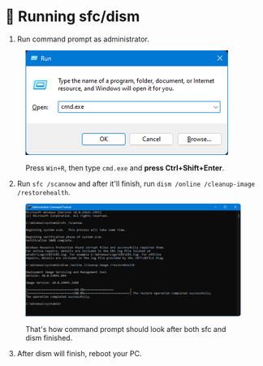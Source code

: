 # 🔘 Running sfc/dism

1. Run command prompt as administrator.

<figure><img src="../.gitbook/assets/image (1) (1).png" alt=""><figcaption><p>Press <code>Win+R</code>, then type <code>cmd.exe</code> and <strong>press Ctrl+Shift+Enter</strong>.</p></figcaption></figure>

2. Run `sfc /scannow` and after it'll finish, run `dism /online /cleanup-image /restorehealth`.

<figure><img src="../.gitbook/assets/sfcdism.png" alt=""><figcaption><p>That's how command prompt should look after both sfc and dism finished.</p></figcaption></figure>

3. After dism will finish, reboot your PC.

